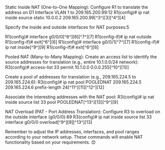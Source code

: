 Static Inside NAT (One-to-One Mapping):
Configure R1 to translate the address on D1 Interface VLAN 1 to 209.165.200.99:12
R1(config)# ip nat inside source static 10.0.0.2 209.165.200.99[^3^][3][^4^][4]

Specify the inside and outside interfaces for NAT purposes:5

R1(config)# interface g0/0/0[^6^][6][^7^][7]
R1(config-if)# ip nat outside
R1(config-if)# exit[^6^][6]
R1(config)# interface g0/0/1[^7^][7]
R1(config-if)# ip nat inside[^9^][9]
R1(config-if)# exit[^6^][6]

Pooled NAT (Many-to-Many Mapping):
Create an access list to identify the source addresses for translation (e.g., entire 10.1.0.0/24 network):
R3(config)# access-list 33 permit 10.1.0.0 0.0.0.255[^10^][10]

Create a pool of addresses for translation (e.g., 209.165.224.5 to 209.165.224.6):
R3(config)# ip nat pool POOLEDNAT 209.165.224.5 209.165.224.6 prefix-length 24[^11^][11][^12^][12]

Associate the interesting addresses with the NAT pool:
R3(config)# ip nat inside source list 33 pool POOLEDNAT[^13^][13][^9^][9]

NAT Overload (PAT - Port Address Translation):
Configure R3 to overload on the outside interface (g0/0/0):89
R3(config)# ip nat inside source list 33 interface g0/0/0 overload[^9^][9][^13^][13]

Remember to adjust the IP addresses, interfaces, and pool ranges according to your network setup. These commands will enable NAT functionality based on your requirements. 😊